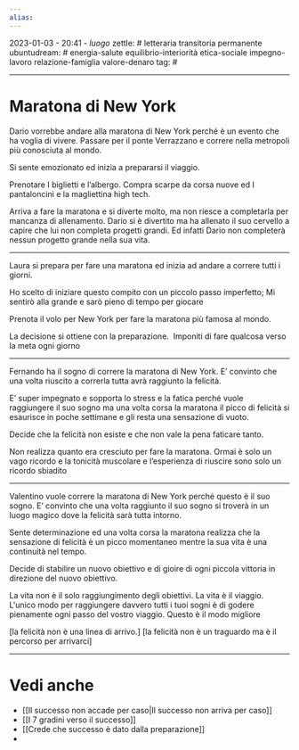 ```yaml
---
alias: 
---
```

2023-01-03 - 20:41 - *luogo*
zettle: # letteraria transitoria permanente
ubuntudream: # energia-salute equilibrio-interiorità etica-sociale impegno-lavoro relazione-famiglia valore-denaro 
tag: #

---
# Maratona di New York
Dario vorrebbe andare alla maratona di New York perché è un evento che ha voglia di vivere. Passare per il ponte Verrazzano e correre nella metropoli più conosciuta al mondo.

Si sente emozionato ed inizia a prepararsi il viaggio.

Prenotare I biglietti e l’albergo. Compra scarpe da corsa nuove ed I pantaloncini e la magliettina high tech.

Arriva a fare la maratona e si diverte molto, ma non riesce a completarla per mancanza di allenamento. Dario si è divertito ma ha allenato il suo cervello a capire che lui non completa progetti grandi. Ed infatti Dario non completerà nessun progetto grande nella sua vita.

  

---
Laura si prepara per fare una maratona ed inizia ad andare a correre tutti i giorni.

Ho scelto di iniziare questo compito con un piccolo passo imperfetto; Mi sentirò alla grande e sarò pieno di tempo per giocare

Prenota il volo per New York per fare la maratona più famosa al mondo.

La decisione si ottiene con la preparazione.  Imponiti di fare qualcosa verso la meta ogni giorno

  

---
Fernando ha il sogno di correre la maratona di New York. E’ convinto che una volta riuscito a correrla tutta avrà raggiunto la felicità.

E’ super impegnato e sopporta lo stress e la fatica perché vuole raggiungere il suo sogno ma una volta corsa la maratona il picco di felicità si esaurisce in poche settimane e gli resta una sensazione di vuoto.

Decide che la felicità non esiste e che non vale la pena faticare tanto.

Non realizza quanto era cresciuto per fare la maratona. Ormai è solo un vago ricordo e la tonicità muscolare e l’esperienza di riuscire sono solo un ricordo sbiadito

  

---
Valentino vuole correre la maratona di New York perché questo è il suo sogno. E’ convinto che una volta raggiunto il suo sogno si troverà in un luogo magico dove la felicità sarà tutta intorno.

Sente determinazione ed una volta corsa la maratona realizza che la sensazione di felicità è un picco momentaneo mentre la sua vita è una continuità nel tempo.

Decide di stabilire un nuovo obiettivo e di gioire di ogni piccola vittoria in direzione del nuovo obiettivo.

La vita non è il solo raggiungimento degli obiettivi. La vita è il viaggio. L'unico modo per raggiungere davvero tutti i tuoi sogni è di godere pienamente ogni passo del vostro viaggio. Questo è il modo migliore

[la felicità non è una linea di arrivo.]
[la felicità non è un traguardo ma è il percorso per arrivarci]


---
# Vedi anche
- [[Il successo non accade per caso|Il successo non arriva per caso]]
- [[I 7 gradini verso il successo]]
- [[Crede che successo è dato dalla preparazione]]
- 
